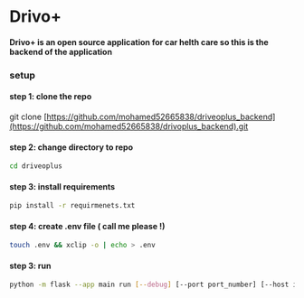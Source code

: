 # Drivo+
#### Drivo+ is an open source application for car helth care so this is the backend of the application
### setup
#### step 1: clone the repo
git clone [https://github.com/mohamed52665838/driveoplus_backend](https://github.com/mohamed52665838/drivoplus_backend).git
#### step 2: change directory to repo
```bash
cd driveoplus
```
#### step 3: install requirements
```bash
pip install -r requirmenets.txt
```
#### step 4: create .env file ( call me please !)
```bash
touch .env && xclip -o | echo > .env
```
#### step 3: run
```bash
python -m flask --app main run [--debug] [--port port_number] [--host ip | hostname]
```
